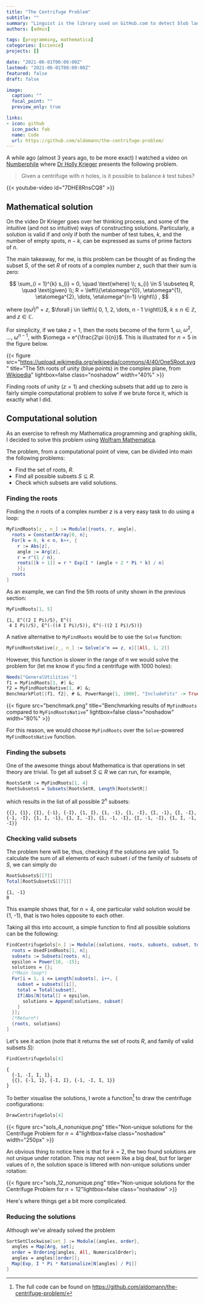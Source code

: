 ```yaml
---
title: "The Centrifuge Problem"
subtitle: ""
summary: "Linguist is the library used on GitHub.com to detect blob languages, ignore binary or vendored files, suppress generated files in diffs, and generate language breakdown graphs."
authors: [admin]

tags: [programming, mathematica]
categories: [science]
projects: []

date: "2021-06-01T00:00:00Z"
lastmod: "2021-06-01T00:00:00Z"
featured: false
draft: false

image:
  caption: ""
  focal_point: ""
  preview_only: true

links:
- icon: github
  icon_pack: fab
  name: Code
  url: https://github.com/aldomann/the-centrifuge-problem/
---
```


A while ago (almost 3 years ago, to be more exact) I watched a video on [Numberphile](https://www.youtube.com/channel/UCoxcjq-8xIDTYp3uz647V5A) where [Dr Holly Krieger](https://twitter.com/hollykrieger) presents the following problem.

> Given a centrifuge with $n$ holes, is it possible to balance $k$ test tubes?

{{< youtube-video id="7DHE8RnsCQ8" >}}

## Mathematical solution

On the video Dr Krieger goes over her thinking process, and some of the intuitive (and not so intuitive) ways of constructing solutions. Particularly, a solution is valid if and only if both the number of test tubes, $k$, and the number of empty spots, $n - k$, can be expressed as sums of prime factors of $n$.

The main takeaway, for me, is this problem can be thought of as finding the subset $S$, of the set $R$ of roots of a complex number $z$, such that their sum is zero:

$$
  \sum_{i = 1}^{k} s_{i} = 0,
  \quad \text{where} \\; s_{i} \in S \subseteq R,
  \quad \text{given} \\;
  R = \left\\{\eta\omega^{0}, \eta\omega^{1}, \eta\omega^{2}, \dots, \eta\omega^{n-1} \right\\}
  ,
$$

where $(\eta\omega^{j})^{n} = z$, $\forall j \in \left\\{ 0, 1, 2, \dots, n - 1 \right\\}$, $k \leq n \in \mathbb{Z}$, and $z \in \mathbb{C}$.

For simplicity, if we take $z = 1$, then the roots become of the form $1$, $\omega$, $\omega^{2}$, ..., $\omega^{n-1}$, with $\omega = e^{\frac{2\pi i}{n}}$. This is illustrated for $n = 5$ in the figure below.

{{< figure src="https://upload.wikimedia.org/wikipedia/commons/4/40/One5Root.svg" title="The 5th roots of unity (blue points) in the complex plane, from [Wikipedia](https://en.wikipedia.org/wiki/Root_of_unity)" lightbox=false class="noshadow" width="40%" >}}

Finding roots of unity ($z = 1$) and checking subsets that add up to zero is fairly simple computational problem to solve if we brute force it, which is exactly what I did.

## Computational solution

As an exercise to refresh my Mathematica programming and graphing skills, I decided to solve this problem using [Wolfram Mathematica](https://www.wolfram.com/mathematica/).

The problem, from a computational point of view, can be divided into main the following problems:

- Find the set of roots, $R$.
- Find all possible subsets $S \subseteq R$.
- Check which subsets are valid solutions.

### Finding the roots

Finding the $n$ roots of a complex number $z$ is a very easy task to do using a loop:

```mathematica
MyFindRoots[z_, n_] := Module[{roots, r, angle},
  roots = ConstantArray[0, n];
  For[k = 0, k < n, k++, {
    r := Abs[z],
    angle := Arg[z],
    r = r^(1 / n),
    roots[[k + 1]] = r * Exp[I * (angle + 2 * Pi * k) / n]
    }];
  roots
]
```

As an example, we can find the 5th roots of unity shown in the previous section:

```mathematica
MyFindRoots[1, 5]
```
```text
{1, E^((2 I Pi)/5), E^((
 4 I Pi)/5), E^(-((4 I Pi)/5)), E^(-((2 I Pi)/5))}
```

A native alternative to `MyFindRoots` would be to use the `Solve` function:

```mathematica
MyFindRootsNative[z_, n_] := Solve[x^n == z, x][[All, 1, 2]]
```

However, this function is slower in the range of $n$ we would solve the problem for (let me know if you find a centrifuge with 1000 holes):
```mathematica
Needs["GeneralUtilities`"]
f1 = MyFindRoots[1, #] &;
f2 = MyFindRootsNative[1, #] &;
BenchmarkPlot[{f1, f2}, # &, PowerRange[1, 1000], "IncludeFits" -> True]
```

{{< figure src="benchmark.png" title="Benchmarking results of `MyFindRoots` compared to `MyFindRootsNative`" lightbox=false class="noshadow" width="80%" >}}

For this reason, we would choose `MyFindRoots` over the `Solve`-powered `MyFindRootsNative` function.

### Finding the subsets

One of the awesome things about Mathematica is that operations in set theory are trivial. To get all subset $S \subseteq R$ we can run, for example,

```mathematica
RootsSetR := MyFindRoots[1, 4]
RootSubsetsS = Subsets[RootsSetR, Length[RootsSetR]]
```
which results in the list of all possible $2^{n}$ subsets:
```text
{{}, {1}, {I}, {-1}, {-I}, {1, I}, {1, -1}, {1, -I}, {I, -1}, {I, -I}, {-1, -I}, {1, I, -1}, {1, I, -I}, {1, -1, -I}, {I, -1, -I}, {1, I, -1, -I}}
```

### Checking valid subsets

The problem here will be, thus, checking if the solutions are valid. To calculate the sum of all elements of each subset $i$ of the family of subsets of $S$, we can simply do
```mathematica
RootSubsetsS[[7]]
Total[RootSubsetsS[[7]]]
```
```text
{1, -1}
0
```

This example shows that, for $n=4$, one particular valid solution would be {1, -1}, that is two holes opposite to each other.

Taking all this into account, a simple function to find all possible solutions can be the following:
```mathematica
FindCentrifugeSols[n_] := Module[{solutions, roots, subsets, subset, total, epsilon, i},
  roots = UsedFindRoots[1, n];
  subsets := Subsets[roots, n];
  epsilon = Power[10, -15];
  solutions = {};
  (*Main loop*)
  For[i = 1, i <= Length[subsets], i++, {
    subset = subsets[[i]],
    total = Total[subset],
    If[Abs[N[total]] < epsilon,
      solutions = Append[solutions, subset]
    ]
  }];
  (*Return*)
  {roots, solutions}
]
```

Let's see it action (note that it returns the set of roots $R$, and family of valid subsets $S$):
```mathematica
FindCentrifugeSols[4]
```
```text
{
  {-1, -I, I, 1},
  {{}, {-1, 1}, {-I, I}, {-1, -I, I, 1}}
}
```

To better visualise the solutions, I wrote a function[^fn1] to draw the centrifuge configurations:
```mathematica
DrawCentrifugeSols[4]
```

{{< figure src="sols_4_nonunique.png" title="Non-unique solutions for the Centrifuge Problem for $n=4$"lightbox=false class="noshadow" width="250px" >}}

An obvious thing to notice here is that for $k = 2$, the two found solutions are not unique under rotation. This may not seem like a big deal, but for larger values of $n$, the solution space is littered with non-unique solutions under rotation:

{{< figure src="sols_12_nonunique.png" title="Non-unique solutions for the Centrifuge Problem for $n=12$"lightbox=false class="noshadow" >}}

Here's where things get a bit more complicated.

### Reducing the solutions

Although we've already solved the problem

```mathematica
SortSetClockwise[set_] := Module[{angles, order},
  angles = Map[Arg, set];
  order = Ordering[angles, All, NumericalOrder];
  angles = angles[[order]];
  Map[Exp, I * Pi * Rationalize[N[angles] / Pi]]
]
```

[^fn1]: The full code can be found on https://github.com/aldomann/the-centrifuge-problem/
